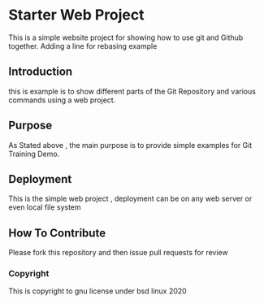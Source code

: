 # Starter Web Project
This is a simple website project for showing how to use git and Github together. Adding a line for rebasing example 
## Introduction

this is example is to show different parts of the Git Repository and various commands using a web project.

## Purpose
As Stated above , the main purpose is to provide simple examples for Git Training Demo.

## Deployment
This is the simple web project , deployment can be on any web server or even local file system

## How To Contribute

Please fork this repository and then issue pull requests for review

### Copyright

This is copyright to gnu license under bsd linux 2020